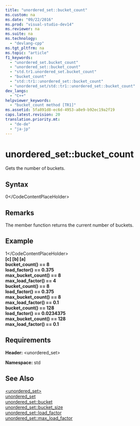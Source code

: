 ```yaml
---
title: "unordered_set::bucket_count"
ms.custom: na
ms.date: "09/22/2016"
ms.prod: "visual-studio-dev14"
ms.reviewer: na
ms.suite: na
ms.technology: 
  - "devlang-cpp"
ms.tgt_pltfrm: na
ms.topic: "article"
f1_keywords: 
  - "unordered_set.bucket_count"
  - "unordered_set::bucket_count"
  - "std.tr1.unordered_set.bucket_count"
  - "bucket_count"
  - "std::tr1::unordered_set::bucket_count"
  - "unordered_set/std::tr1::unordered_set::bucket_count"
dev_langs: 
  - "C++"
helpviewer_keywords: 
  - "bucket_count method [TR1]"
ms.assetid: 5fa891d8-ec6d-4953-a8e9-b92ec19a2f19
caps.latest.revision: 20
translation.priority.mt: 
  - "de-de"
  - "ja-jp"
---
```

# unordered_set::bucket_count
Gets the number of buckets.  
  
## Syntax  
  
<CodeContentPlaceHolder>0\</CodeContentPlaceHolder>  
## Remarks  
 The member function returns the current number of buckets.  
  
## Example  
  
<CodeContentPlaceHolder>1\</CodeContentPlaceHolder>  
  **[c] [b] [a]**  
**bucket_count() == 8**  
**load_factor() == 0.375**  
**max_bucket_count() == 8**  
**max_load_factor() == 4**  
**bucket_count() == 8**  
**load_factor() == 0.375**  
**max_bucket_count() == 8**  
**max_load_factor() == 0.1**  
**bucket_count() == 128**  
**load_factor() == 0.0234375**  
**max_bucket_count() == 128**  
**max_load_factor() == 0.1**   
## Requirements  
 **Header:** \<unordered_set>  
  
 **Namespace:** std  
  
## See Also  
 [\<unordered_set>](../vs140/-unordered_set-.md)   
 [unordered_set](../vs140/unordered_set-class.md)   
 [unordered_set::bucket](../vs140/unordered_set--bucket.md)   
 [unordered_set::bucket_size](../vs140/unordered_set--bucket_size.md)   
 [unordered_set::load_factor](../vs140/unordered_set--load_factor.md)   
 [unordered_set::max_load_factor](../vs140/unordered_set--max_load_factor.md)